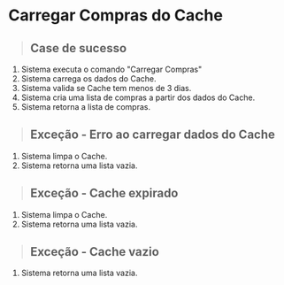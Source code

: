 # Carregar Compras do Cache

> ## Case de sucesso

1. Sistema executa o comando "Carregar Compras"
2. Sistema carrega os dados do Cache.
3. Sistema valida se Cache tem menos de 3 dias.
4. Sistema cria uma lista de compras a partir dos dados do Cache.
5. Sistema retorna a lista de compras.

> ## Exceção - Erro ao carregar dados do Cache
1. Sistema limpa o Cache.
2. Sistema retorna uma lista vazia.
> ## Exceção - Cache expirado
1. Sistema limpa o Cache.
2. Sistema retorna uma lista vazia.

> ## Exceção - Cache vazio
1. Sistema retorna uma lista vazia.